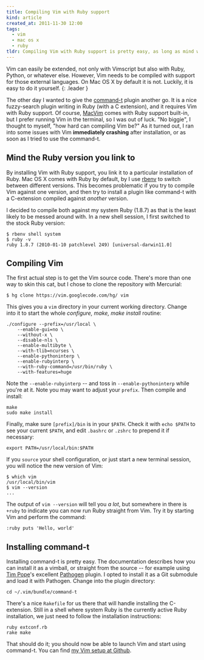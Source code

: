 ```yaml
---
title: Compiling Vim with Ruby support
kind: article
created_at: 2011-11-30 12:00
tags:
  - vim
  - mac os x
  - ruby
tldr: Compiling Vim with Ruby support is pretty easy, as long as mind what Ruby version you link it to.
---
```

Vim can easily be extended, not only with Vimscript but also with Ruby, Python, or whatever else. However, Vim needs to be compiled with support for those external languages. On Mac OS X by default it is not. Luckily, it is easy to do it yourself.
{: .leader }

The other day I wanted to give the [command-t][] plugin another go. It is a nice fuzzy-search plugin writing in Ruby (with a C extension), and it requires Vim with Ruby support. Of course, [MacVim][] comes with Ruby support built-in, but I prefer running Vim in the terminal, so I was out of luck. "No biggie", I thought to myself, "how hard can compiling Vim be?" As it turned out, I ran into some issues with Vim **immediately crashing** after installation, or as soon as I tried to use the command-t.

## Mind the Ruby version you link to

By installing Vim with Ruby support, you link it to a particular installation of Ruby. Mac OS X comes with Ruby by default, by I use [rbenv][] to switch between different versions. This becomes problematic if you try to compile Vim against one version, and then try to install a plugin like command-t with a C-extension compiled against _another_ version.

I decided to compile both against my system Ruby (1.8.7) as that is the least likely to be messed around with. In a new shell session, I first switched to the stock Ruby version:

    $ rbenv shell system
    $ ruby -v
    ruby 1.8.7 (2010-01-10 patchlevel 249) [universal-darwin11.0]

## Compiling Vim

The first actual step is to get the Vim source code. There's more than one way to skin this cat, but I chose to clone the repository with Mercurial:

    $ hg clone https://vim.googlecode.com/hg/ vim

This gives you a `vim` directory in your current working directory. Change into it to start the whole _configure, make, make install_ routine:

    ./configure --prefix=/usr/local \
        --enable-gui=no \
        --without-x \
        --disable-nls \
        --enable-multibyte \
        --with-tlib=ncurses \
        --enable-pythoninterp \
        --enable-rubyinterp \
        --with-ruby-command=/usr/bin/ruby \
        --with-features=huge

Note the `--enable-rubyinterp` -- and toss in `--enable-pythoninterp` while you're at it. Note you may want to adjust your `prefix`. Then compile and install:

    make
    sudo make install

Finally, make sure `[prefix]/bin` is in your `$PATH`. Check it with `echo $PATH` to see your current `$PATH`, and edit `.bashrc` or `.zshrc` to prepend it if necessary:

    export PATH=/usr/local/bin:$PATH

If you `source` your shell configuration, or just start a new terminal session, you will notice the new version of Vim:

    $ which vim
    /usr/local/bin/vim
    $ vim --version
    ...

The output of `vim --version` will tell you _a lot_, but somewhere in there is `+ruby` to indicate you can now run Ruby straight from Vim. Try it by starting Vim and perform the command:

    :ruby puts 'Hello, world'

## Installing command-t

Installing command-t is pretty easy. The documentation describes how you can install it as a vimball, or straight from the source -- for example using [Tim Pope][tp]'s excellent [Pathogen][] plugin. I opted to install it as a Git submodule and load it with Pathogen. Change into the plugin directory:

    cd ~/.vim/bundle/command-t

There's a nice `Rakefile` for us there that will handle installing the C-extension. Still in a shell where system Ruby is the currently active Ruby installation, we just need to follow the installation instructions:

    ruby extconf.rb
    rake make

That should do it; you should now be able to launch Vim and start using command-t. You can find [my Vim setup at Github][dotfiles].

[dotfiles]: https://github.com/avdgaag/dotfiles
[Pathogen]: http://www.vim.org/scripts/script.php?script_id=2332
[tp]: http://tbaggery.com/
[rbenv]: https://github.com/sstephenson/rbenv
[command-t]: https://wincent.com/products/command-t
[MacVim]: http://code.google.com/p/macvim/
